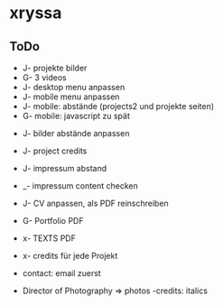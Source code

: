 # xryssa


## ToDo

- J- projekte bilder 
- G- 3 videos
- J- desktop menu anpassen
- J- mobile menu anpassen
- J- mobile: abstände (projects2 und projekte seiten)
- G- mobile: javascript zu spät
<!-- - G- homepage bilder: js programieren und responsive machen -->
- J- bilder abstände anpassen
- J- project credits
- J- impressum abstand
- _- impressum content checken
- J- CV anpassen, als PDF reinschreiben
- G- Portfolio PDF
- x- TEXTS PDF
- x- credits für jede Projekt


- contact: email zuerst
- Director of Photography => photos
-credits: italics
